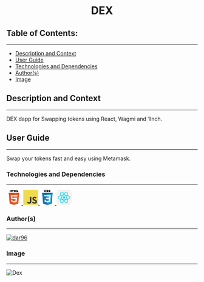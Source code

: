<h1 align="center">DEX</h1>

## Table of Contents:
---

- [Description and Context](#description-and-context)
- [User Guide](#user-guide)
- [Technologies and Dependencies](#technologies-and-dependencies)
- [Author(s)](#authors)
- [Image](#image)




## Description and Context
---
DEX dapp for Swapping tokens using React, Wagmi and 1Inch. 

## User Guide
---
Swap your tokens fast and easy using Metamask.

### Technologies and Dependencies
---
<a href="https://www.w3.org/html/" target="_blank" rel="noreferrer"> <img src="https://raw.githubusercontent.com/devicons/devicon/master/icons/html5/html5-original-wordmark.svg" alt="html5" width="40" height="40"/> </a> <a href="https://developer.mozilla.org/en-US/docs/Web/JavaScript" target="_blank" rel="noreferrer"> <img src="https://raw.githubusercontent.com/devicons/devicon/master/icons/javascript/javascript-original.svg" alt="javascript" width="40" height="40"/> </a> <a href="https://www.w3schools.com/css/" target="_blank" rel="noreferrer"> <img src="https://raw.githubusercontent.com/devicons/devicon/master/icons/css3/css3-original-wordmark.svg" alt="css3" width="40" height="40"/> </a>
<a href="https://react.dev" target="_blank" rel="noreferrer"> <img src="https://github.com/tandpfun/skill-icons/blob/main/icons/React-Light.svg" alt="React" width="40" height="40"/> </a>
</p>

### Author(s)
---
<a href="https://github.com/dar96" target="_blank" rel="noreferrer"><img src="https://avatars.githubusercontent.com/u/100532984?s=400&u=9e96b8005857d1df800396d8efa80eb0ca16b45e&v=4" alt="dar96" width="40" height="40"/> </a>

### Image
---

![Dex](https://github.com/dar96/DEX/assets/100532984/c48588a7-28f6-4fa5-9d93-6f49eb63acd3)

